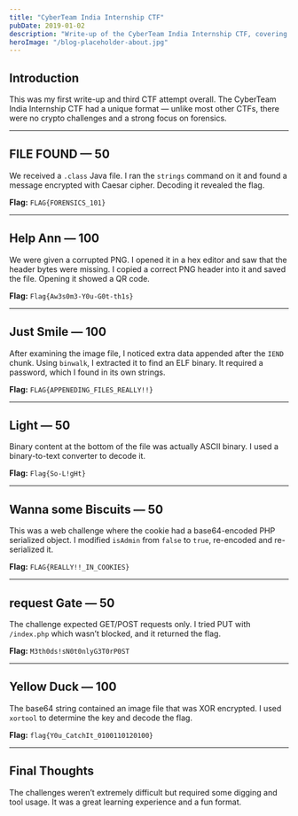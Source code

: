 ```yaml
---
title: "CyberTeam India Internship CTF"
pubDate: 2019-01-02
description: "Write-up of the CyberTeam India Internship CTF, covering web and forensics challenges."
heroImage: "/blog-placeholder-about.jpg"
---
```


## Introduction

This was my first write-up and third CTF attempt overall. The CyberTeam India Internship CTF had a unique format — unlike most other CTFs, there were no crypto challenges and a strong focus on forensics.

---

## FILE FOUND — 50

We received a `.class` Java file. I ran the `strings` command on it and found a message encrypted with Caesar cipher. Decoding it revealed the flag.

**Flag:** `FLAG{FORENSICS_101}`

---

## Help Ann — 100

We were given a corrupted PNG. I opened it in a hex editor and saw that the header bytes were missing. I copied a correct PNG header into it and saved the file. Opening it showed a QR code.

**Flag:** `Flag{Aw3s0m3-Y0u-G0t-th1s}`

---

## Just Smile — 100

After examining the image file, I noticed extra data appended after the `IEND` chunk. Using `binwalk`, I extracted it to find an ELF binary. It required a password, which I found in its own strings.

**Flag:** `FLAG{APPENEDING_FILES_REALLY!!}`

---

## Light — 50

Binary content at the bottom of the file was actually ASCII binary. I used a binary-to-text converter to decode it.

**Flag:** `Flag{So-L!gHt}`

---

## Wanna some Biscuits — 50

This was a web challenge where the cookie had a base64-encoded PHP serialized object. I modified `isAdmin` from `false` to `true`, re-encoded and re-serialized it.

**Flag:** `FLAG{REALLY!!_IN_COOKIES}`

---

## request Gate — 50

The challenge expected GET/POST requests only. I tried PUT with `/index.php` which wasn’t blocked, and it returned the flag.

**Flag:** `M3th0ds!sN0t0nlyG3T0rP0ST`

---

## Yellow Duck — 100

The base64 string contained an image file that was XOR encrypted. I used `xortool` to determine the key and decode the flag.

**Flag:** `flag{Y0u_CatchIt_0100110120100}`

---

## Final Thoughts

The challenges weren’t extremely difficult but required some digging and tool usage. It was a great learning experience and a fun format.
